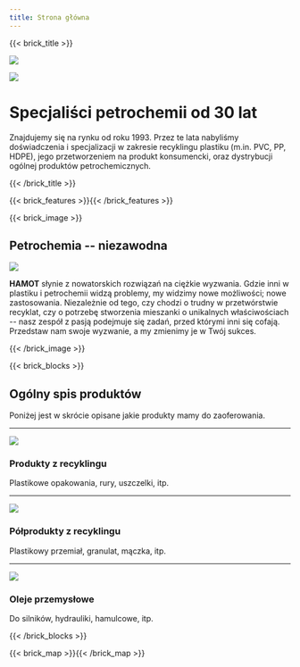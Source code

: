 ```yaml
---
title: Strona główna
---
```

{{< brick_title >}}

![](/bg.jpg)

![](/logo_full.png)

# Specjaliści petrochemii od **30 lat**

Znajdujemy się na rynku od roku 1993. Przez te lata nabyliśmy doświadczenia i
specjalizacji w zakresie recyklingu plastiku (m.in. PVC, PP, HDPE), jego
przetworzeniem na produkt konsumencki, oraz dystrybucji ogólnej produktów
petrochemicznych.

{{< /brick_title >}}

{{< brick_features >}}{{< /brick_features >}}

{{< brick_image >}}

## Petrochemia -- niezawodna

![](/plastic.jpg)

**HAMOT** słynie z nowatorskich rozwiązań na ciężkie wyzwania. Gdzie inni w
plastiku i petrochemii widzą problemy, my widzimy nowe możliwości; nowe
zastosowania. Niezależnie od tego, czy chodzi o trudny w przetwórstwie
recyklat, czy o potrzebę stworzenia mieszanki o unikalnych właściwościach --
nasz zespół z pasją podejmuje się zadań, przed którymi inni się cofają.
Przedstaw nam swoje wyzwanie, a my zmienimy je w Twój sukces.

{{< /brick_image >}}

<!-- {{< brick_image2 >}} -->
<!---->
<!-- ## Co mamy w katalogu? -->
<!---->
<!-- ![](warehouse.jpg) -->
<!---->
<!-- Jako dystrybutorzy światowego towaru, mamy w ofercie dużą ilość produktów petrochemicznych. -->
<!---->
<!-- - Oleje silnikowe (diesel i benzyna) -->
<!-- - Olej hydrauliczny -->
<!-- - Smary wszelkiego rodzaju -->
<!---->
<!-- {{< button "Pobierz katalog [PDF]" "/katalog/" >}} -->
<!---->
<!-- {{< /brick_image2 >}} -->

{{< brick_blocks >}}

## Ogólny spis produktów

Poniżej jest w skrócie opisane jakie produkty mamy do
zaoferowania.

---

![](packaging.jpg)
### Produkty z recyklingu

Plastikowe opakowania, rury, uszczelki, itp.

[](/produkty/#produkty-z-recyklingu)

---

![](granulate.jpg)
### Półprodukty z recyklingu

Plastikowy przemiał, granulat, mączka, itp.

[](/produkty/#półprodukty-z-recyklingu)

---

![](engine.jpg)
### Oleje przemysłowe

Do silników, hydrauliki, hamulcowe, itp.

[](/produkty/#oleje-przemysłowe)


{{< /brick_blocks >}}

{{< brick_map >}}{{< /brick_map >}}

